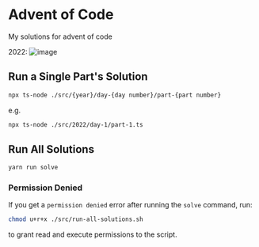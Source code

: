 # Advent of Code


My solutions for advent of code

2022: ![image](https://user-images.githubusercontent.com/56086429/205783904-ae4f421e-73ae-411a-acb0-48305b6b86f9.png)


## Run a Single Part's Solution

```bash
npx ts-node ./src/{year}/day-{day number}/part-{part number}
```

e.g.

```bash
npx ts-node ./src/2022/day-1/part-1.ts
```

## Run All Solutions

```bash
yarn run solve
```

### Permission Denied

If you get a `permission denied` error after running the `solve` command, run:

```bash
chmod u+r+x ./src/run-all-solutions.sh
```

to grant read and execute permissions to the script.
